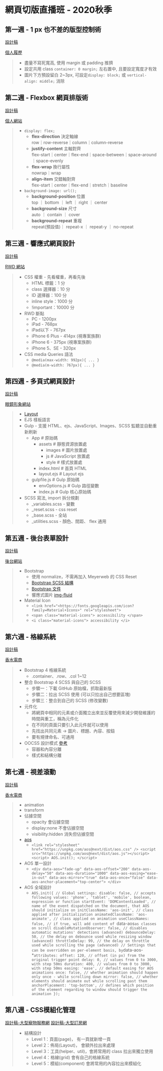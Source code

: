 # 網頁切版直播班 - 2020秋季

## 第一週 - 1 px 也不差的版型控制術
[設計稿](https://xd.adobe.com/view/0f1c0abb-4063-4ed0-96b1-452f520f878b-5a4f/)

[個人履歷 ](https://ashley-yu.github.io/LiveCourse2020/week01/index.html)
> - 盡量不寫死寬高, 使用 margin 或 padding 推擠
> - 設定共用 class `container: 0 margin;` 左右置中, 且要設定寬度才有效
> - 圖片下方預設留白 2~3px, 可設定`display: block;` 或 `vertical-align: middle;` 消除

## 第二週 - Flexbox 網頁排版術
[設計稿](https://xd.adobe.com/view/3d28af46-ac66-480d-a9a5-4b07454e6f79-687b/)

[個人網站](https://ashley-yu.github.io/LiveCourse2020/week02/index.html)
>- `display: flex;`
>	- **flex-direction** 決定軸線 <br>
> row｜row-reverse｜column｜column-reverse
>	- **justify-content** 主軸對齊 <br>
> flex-start｜center｜flex-end｜space-between｜space-around｜space-evenly
>	- **flex-wrap** 換行屬性 <br>
> nowrap｜wrap
>	- **align-item** 交錯軸對齊 <br>
> flex-start｜center｜flex-end｜stretch｜baseline
> - `background-image: url();`
>	- **background-position** 位置 <br>
> top ｜ bottom ｜ left ｜ right ｜ center
>	- **background-size** 尺寸 <br>
> auto ｜ contain ｜ cover
>	- **background-repeat** 重複 <br>
> repeat(預設值)｜ repeat-x ｜ repeat-y ｜ no-repeat

## 第三週 - 響應式網頁設計
[設計稿](https://xd.adobe.com/view/8b7a73f4-31ab-4b10-a946-00fc87dfd96e-de29/flow)

[RWD 網站](https://ashley-yu.github.io/LiveCourse2020/week03/index.html)
>- CSS 權重 - 先看權重，再看先後
>	- HTML 標籤：1 分
>	- class 選擇器：10 分
>	- ID 選擇器：100 分
>	- inline style：1000 分
>	- !important：10000 分
>- RWD 斷點
>	- PC - 1200px
>	- iPad - 768px
>	- iPad以下 - 767px
>	- iPhone 6 Plus - 414px (視專案族群)
>	- iPhone 6 - 375px (視專案族群)
>	- iPhone 5、SE - 320px
>- CSS media Queries 語法
>	- `
  @media(max-width: 992px){
    ...
  }
  `
>	- `
  @media(m-width: 767px){
    ...
  }
  `
  
## 第四週 - 多頁式網頁設計
[設計稿](https://xd.adobe.com/view/8b7a73f4-31ab-4b10-a946-00fc87dfd96e-de29/flow)

[眼鏡形象網站](https://ashley-yu.github.io/LiveCourse2020/week04/dist/index.html)
>- [Layout](https://cacoo.com/diagrams/fWdDuMY0WrfI0im7/CD531)
>- EJS 樣板語言
>- Gulp - 支援 HTML、ejs、JavaScript、Images、SCSS 監聽並自動重新刷新
>	- App # 原始碼
>	  - assets # 靜態資源放置處
>	    - images # 圖片放置處
>   	- js # JavaScript 放置處
>	    - style # 樣式放置處
>	  - index.html # 首頁 HTML
>	  - layout.ejs # Layout ejs
>	- gulpfile.js # Gulp 原始碼
>	  - envOptions.js # Gulp 路徑變數
>	  - index.js # Gulp 核心原始碼
>- SCSS 寫法, import 拆分規劃
>	- _variables.scss - 變數
>	- _reset.scss - css reset
>	- _base.scss - 全站
>	- _utilities.scss - 顏色、間距、 flex 通用

## 第五週 - 後台表單設計
[設計稿](https://xd.adobe.com/view/bd869667-ead5-4620-4329-ee0709cfef9e-cbb7/grid)

[後台網站](https://ashley-yu.github.io/LiveCourse2020/week05/dist/assignment.html)
>- Bootstrap
>	- 使用 normalize，不需再加入 Meyerweb 的 CSS Reset
>	- [Bootstrap SCSS 結構](https://github.com/twbs/bootstrap/tree/main/scss)
>	- [Bootstrap 文件](https://bootstrap.hexschool.com/docs/4.2/getting-started/introduction/)
>	- 響應式圖片 [img-fluid](https://bootstrap.hexschool.com/docs/4.2/content/images/)
>- Material Icon
>	- `<link href="<https://fonts.googleapis.com/icon?family=Material+Icons>" rel="stylesheet">`
>	- `<span class="material-icons">
      accessibility
    </span>
    `
>	- `<i class="material-icons">
      accessibility
    </i>
    `

## 第六週 - 格線系統
[設計稿](https://xd.adobe.com/view/dc5ebe5c-3e56-4981-a010-158b5ded0e72-890d/grid/)

[香水電商](https://ashley-yu.github.io/LiveCourse2020/week06/dist/index.html)
>- Bootstrap 4 格線系統
>	- .container、.row、.col 1~12
>- 整合 Bootstrap 4 SCSS 與自己的 SCSS
>	- 步驟一：下載 GitHub 原始檔，抓取最新版
>	- 步驟二：拉出 SCSS 使用 (可以只拉出自己想要區塊)
>	- 步驟三：整合到自己的 SCSS (修改變數)
>- 元件化
>	- 將網頁中相同的元素或介面獨立出來並反覆使用來減少開發維護的時間與重工，稱為元件化
>	- 在不同的頁面只要引入此元件就可以使用
>	- 先找出共同元素 → 圖片、標題、內容、按鈕
>	- 要有規律命名、可通用
>- OOCSS 設計模式 [參考](https://medium.com/@alice0050722/bootstrap-%E8%A8%AD%E8%A8%88%E6%A8%A1%E5%BC%8F-oocss-ba27173f578b)
>	- 容器和內容分離
>	- 樣式和結構分離

## 第七週 - 視差滾動
[設計稿](https://xd.adobe.com/view/08ed586b-17ef-45c1-525f-be5513e81e53-7edc/)

[香水電商](https://ashley-yu.github.io/LiveCourse2020/week07/dist/index.html)
>- animation
>- transform
>- 佔據空間
>	- opacity 會佔據空間
>	- display:none 不會佔據空間
>	- visibility:hidden 消失但佔據空間
>- [aos](https://michalsnik.github.io/aos/)
>	- `<link rel="stylesheet" href="https://unpkg.com/aos@next/dist/aos.css" />
     <script src="https://unpkg.com/aos@next/dist/aos.js"></script>
     <script>
      AOS.init();
     </script>
     `
>- AOS 單一設計
>	- `<div
     data-aos="fade-up"
     data-aos-offset="200"
     data-aos-delay="50"
     data-aos-duration="1000"
     data-aos-easing="ease-in-out"
     data-aos-mirror="true"
     data-aos-once="false"
     data-aos-anchor-placement="top-center">
     </div>
     `
>- AOS 全域設計
>	- `AOS.init({
     // Global settings:
     disable: false, // accepts following values: 'phone', 'tablet', 'mobile', boolean, expression or function
     startEvent: 'DOMContentLoaded', // name of the event dispatched on the document, that AOS should initialize on
     initClassName: 'aos-init', // class applied after initialization
     animatedClassName: 'aos-animate', // class applied on animation
     useClassNames: false, // if true, will add content of `data-aos` as classes on scroll
     disableMutationObserver: false, // disables automatic mutations' detections (advanced)
     debounceDelay: 50, // the delay on debounce used while resizing window (advanced)
     throttleDelay: 99, // the delay on throttle used while scrolling the page (advanced)
     // Settings that can be overridden on per-element basis, by `data-aos-*` attributes:
     offset: 120, // offset (in px) from the original trigger point
     delay: 0, // values from 0 to 3000, with step 50ms
     duration: 400, // values from 0 to 3000, with step 50ms
     easing: 'ease', // default easing for AOS animations
     once: false, // whether animation should happen only once - while scrolling down
     mirror: false, // whether elements should animate out while scrolling past them
     anchorPlacement: 'top-bottom', // defines which position of the element regarding to window should trigger the animation
     });
     `
     
## 第八週 - CSS模組化管理
[設計稿-大型寵物服務網](https://xd.adobe.com/view/2c355bc0-1368-4995-b20d-9882992c75b0-7966/screen/69b72d39-0e8e-4849-96a2-617108c70de1/)
[設計稿-大型訂房網](https://xd.adobe.com/view/0cf6ec93-07a3-492f-58f2-9767ba1cfdfb-7ac7/)

>- 結構設計
>	- Level 1：頁面(page)， 有一頁就新增一頁
>	- Level 2：佈局(Layout)， 會額外拉出來處理
>	- Level 3：工具(helper、util)，會將常用的 class 拉出來獨立使用
>	- Level 4：格線(grid) 會有自己的格線系統
>	- Level 5：模組(component) 會將常用的內容拉出來模組化
